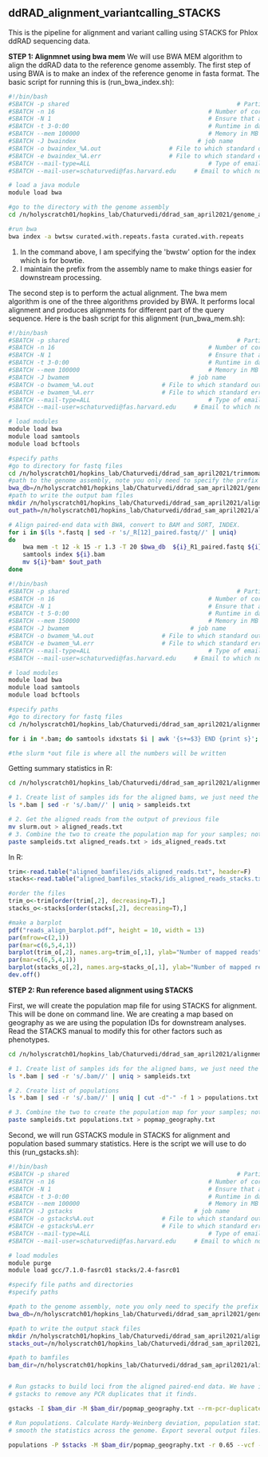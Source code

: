 ## ddRAD_alignment_variantcalling_STACKS

This is the pipeline for alignment and variant calling using STACKS for Phlox ddRAD sequencing data.

**STEP 1: Alignmnet using bwa mem**
We will use BWA MEM algorithm to align the ddRAD data to the reference genome assembly. The first step of using BWA is to make an index of the reference genome in fasta format. The basic script for running this is (run_bwa_index.sh):

```bash
#!/bin/bash
#SBATCH -p shared                                               # Partition to submit to
#SBATCH -n 16                                           # Number of cores
#SBATCH -N 1                                            # Ensure that all cores are on one machine
#SBATCH -t 3-0:00                                       # Runtime in days-hours:minutes
#SBATCH --mem 100000                                    # Memory in MB
#SBATCH -J bwaindex                                  # job name
#SBATCH -o bwaindex_%A.out                   # File to which standard out will be written
#SBATCH -e bwaindex_%A.err                   # File to which standard err will be written
#SBATCH --mail-type=ALL                                 # Type of email notification- BEGIN,END,FAIL,ALL
#SBATCH --mail-user=schaturvedi@fas.harvard.edu     # Email to which notifications will be sent

# load a java module
module load bwa

#go to the directory with the genome assembly
cd /n/holyscratch01/hopkins_lab/Chaturvedi/ddrad_sam_april2021/genome_assembly/

#run bwa
bwa index -a bwtsw curated.with.repeats.fasta curated.with.repeats
```
1. In the command above, I am specifying the 'bwstw' option for the index which is for bowtie. 
2. I maintain the prefix from the assembly name to make things easier for downstream processing.

The second step is to perform the actual alignment. The bwa mem algorithm is one of the three algorithms provided by BWA. It performs local alignment and produces alignments for different part of the query sequence. Here is the bash script for this alignment (run_bwa_mem.sh):


```bash
#!/bin/bash
#SBATCH -p shared                                               # Partition to submit to
#SBATCH -n 16                                           # Number of cores
#SBATCH -N 1                                            # Ensure that all cores are on one machine
#SBATCH -t 3-0:00                                       # Runtime in days-hours:minutes
#SBATCH --mem 100000                                    # Memory in MB
#SBATCH -J bwamem                                  # job name
#SBATCH -o bwamem_%A.out                   # File to which standard out will be written
#SBATCH -e bwamem_%A.err                   # File to which standard err will be written
#SBATCH --mail-type=ALL                                 # Type of email notification- BEGIN,END,FAIL,ALL
#SBATCH --mail-user=schaturvedi@fas.harvard.edu     # Email to which notifications will be sent

# load modules
module load bwa
module load samtools
module load bcftools

#specify paths
#go to directory for fastq files
cd /n/holyscratch01/hopkins_lab/Chaturvedi/ddrad_sam_april2021/trimmomatic/trim_paired/
#path to the genome assembly, note you only need to specify the prefix
bwa_db=/n/holyscratch01/hopkins_lab/Chaturvedi/ddrad_sam_april2021/genome_assembly/curated.with.repeats.fasta 
#path to write the output bam files
mkdir /n/holyscratch01/hopkins_lab/Chaturvedi/ddrad_sam_april2021/alignment_varcalling/aligned_bamfiles
out_path=/n/holyscratch01/hopkins_lab/Chaturvedi/ddrad_sam_april2021/alignment_varcalling/aligned_bamfiles

# Align paired-end data with BWA, convert to BAM and SORT, INDEX.
for i in $(ls *.fastq | sed -r 's/_R[12]_paired.fastq//' | uniq)
do 
	bwa mem -t 12 -k 15 -r 1.3 -T 20 $bwa_db  ${i}_R1_paired.fastq ${i}_R2_paired.fastq | samtools view -b | samtools sort --threads 10 > ${i}.bam
	samtools index ${i}.bam
	mv ${i}*bam* $out_path
done
```

```bash
#!/bin/bash
#SBATCH -p shared                                               # Partition to submit to
#SBATCH -n 16                                           # Number of cores
#SBATCH -N 1                                            # Ensure that all cores are on one machine
#SBATCH -t 5-0:00                                       # Runtime in days-hours:minutes
#SBATCH --mem 150000                                    # Memory in MB
#SBATCH -J bwamem                                  # job name
#SBATCH -o bwamem_%A.out                   # File to which standard out will be written
#SBATCH -e bwamem_%A.err                   # File to which standard err will be written
#SBATCH --mail-type=ALL                                 # Type of email notification- BEGIN,END,FAIL,ALL
#SBATCH --mail-user=schaturvedi@fas.harvard.edu     # Email to which notifications will be sent

# load modules
module load bwa
module load samtools
module load bcftools

#specify paths
#go to directory for fastq files
cd /n/holyscratch01/hopkins_lab/Chaturvedi/ddrad_sam_april2021/alignment_varcalling/aligned_bamfiles/

for i in *.bam; do samtools idxstats $i | awk '{s+=$3} END {print s}'; done

#the slurm *out file is where all the numbers will be written
```
Getting summary statistics in R:

```bash
cd /n/holyscratch01/hopkins_lab/Chaturvedi/ddrad_sam_april2021/alignment_varcalling/aligned_bamfiles

# 1. Create list of samples ids for the aligned bams, we just need the prefix
ls *.bam | sed -r 's/.bam//' | uniq > sampleids.txt

# 2. Get the aligned reads from the output of previous file
mv slurm.out > aligned_reads.txt
# 3. Combine the two to create the population map for your samples; note tab separation is required by STACKS
paste sampleids.txt aligned_reads.txt > ids_aligned_reads.txt
```

In R:

```R
trim<-read.table("aligned_bamfiles/ids_aligned_reads.txt", header=F)
stacks<-read.table("aligned_bamfiles_stacks/ids_aligned_reads_stacks.txt", header=F)

#order the files
trim_o<-trim[order(trim[,2], decreasing=T),]
stacks_o<-stacks[order(stacks[,2], decreasing=T),]

#make a barplot
pdf("reads_align_barplot.pdf", height = 10, width = 13)
par(mfrow=c(2,1))
par(mar=c(6,5,4,1))
barplot(trim_o[,2], names.arg=trim_o[,1], ylab="Number of mapped reads", main="Reads post trimming", cex.lab=1.5,cex.main=2, las=2, cex.names=0.5, cex.axis=0.5)
par(mar=c(6,5,4,1))
barplot(stacks_o[,2], names.arg=stacks_o[,1], ylab="Number of mapped reads", main="Reads post process_radtags", cex.lab=1.5, cex.main=2, las=2, cex.names=0.5, cex.axis=0.5)
dev.off()
```


**STEP 2: Run reference based alignment using STACKS**

First, we will create the population map file for using STACKS for alignment. This will be done on command line. We are creating a map based on geography as we are using the population IDs for downstream analyses. Read the STACKS manual to modify this for other factors such as phenotypes.

```bash
cd /n/holyscratch01/hopkins_lab/Chaturvedi/ddrad_sam_april2021/alignment_varcalling/aligned_bamfiles

# 1. Create list of samples ids for the aligned bams, we just need the prefix
ls *.bam | sed -r 's/.bam//' | uniq > sampleids.txt

# 2. Create list of populations
ls *.bam | sed -r 's/.bam//' | uniq | cut -d"-" -f 1 > populations.txt

# 3. Combine the two to create the population map for your samples; note tab separation is required by STACKS
paste sampleids.txt populations.txt > popmap_geography.txt
```

Second, we will run GSTACKS module in STACKS for alignment and population based summary statistics. Here is the script we will use to do this (run_gstacks.sh):

```bash
#!/bin/bash
#SBATCH -p shared                                               # Partition to submit to
#SBATCH -n 16                                           # Number of cores
#SBATCH -N 1                                            # Ensure that all cores are on one machine
#SBATCH -t 3-0:00                                       # Runtime in days-hours:minutes
#SBATCH --mem 100000                                    # Memory in MB
#SBATCH -J gstacks                                  # job name
#SBATCH -o gstacks%A.out                   # File to which standard out will be written
#SBATCH -e gstacks%A.err                   # File to which standard err will be written
#SBATCH --mail-type=ALL                                 # Type of email notification- BEGIN,END,FAIL,ALL
#SBATCH --mail-user=schaturvedi@fas.harvard.edu     # Email to which notifications will be sent

# load modules
module purge
module load gcc/7.1.0-fasrc01 stacks/2.4-fasrc01

#specify file paths and directories
#specify paths

#path to the genome assembly, note you only need to specify the prefix
bwa_db=/n/holyscratch01/hopkins_lab/Chaturvedi/ddrad_sam_april2021/genome_assembly/curated.with.repeats

#path to write the output stack files
mkdir /n/holyscratch01/hopkins_lab/Chaturvedi/ddrad_sam_april2021/alignment_varcalling/stacks
stacks_out=/n/holyscratch01/hopkins_lab/Chaturvedi/ddrad_sam_april2021/alignment_varcalling/stacks

#path to bamfiles
bam_dir=/n/holyscratch01/hopkins_lab/Chaturvedi/ddrad_sam_april2021/alignment_varcalling/aligned_bamfiles


# Run gstacks to build loci from the aligned paired-end data. We have instructed
# gstacks to remove any PCR duplicates that it finds.

gstacks -I $bam_dir -M $bam_dir/popmap_geography.txt --rm-pcr-duplicates -O $stacks -t 8

# Run populations. Calculate Hardy-Weinberg deviation, population statistics, f-statistics and 
# smooth the statistics across the genome. Export several output files.

populations -P $stacks -M $bam_dir/popmap_geography.txt -r 0.65 --vcf --genepop --fstats --smooth --hwe -t 8
```
